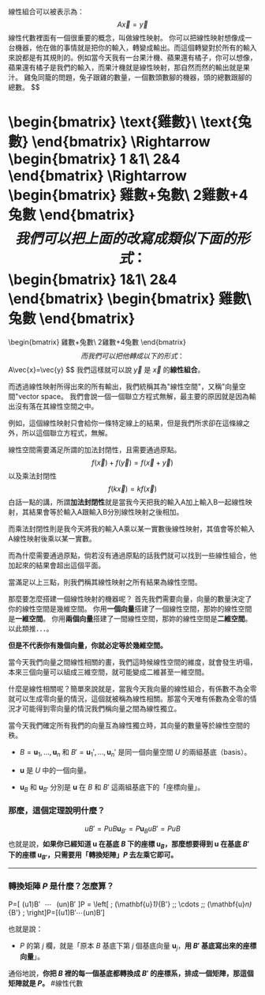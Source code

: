 線性組合可以被表示為：
$$
A\vec{x}=\vec{y}
$$
線性代數裡面有一個很重要的概念，叫做線性映射。
你可以把線性映射想像成一台機器，他在做的事情就是把你的輸入，轉變成輸出。而這個轉變對於所有的輸入來說都是有其規則的。例如當今天我有一台果汁機、蘋果還有橘子，你可以想像，蘋果還有橘子是我們的輸入，而果汁機就是線性映射，那自然而然的輸出就是果汁。
雞兔同籠的問題，兔子跟雞的數量，一個數頭數腳的機器，頭的總數跟腳的總數。
$$

\begin{bmatrix}
\text{雞數}\\
\text{兔數}
\end{bmatrix}
\Rightarrow
\begin{bmatrix}
1 &1\\
2&4
\end{bmatrix}
\Rightarrow
\begin{bmatrix}
雞數+兔數\\
2雞數+4兔數
\end{bmatrix}
$$
我們可以把上面的改寫成類似下面的形式：
$$
\begin{bmatrix}
1&1\\
2&4
\end{bmatrix}
\begin{bmatrix}
雞數\\
兔數
\end{bmatrix}
=
\begin{bmatrix}
雞數+兔數\\
2雞數+4兔數
\end{bmatrix}
$$
而我們可以把他轉成以下的形式：
$$
A\vec{x}=\vec{y}
$$
我們這樣就可以說 $\vec{y}$ 是 $\vec{x}$ 的**線性組合**。

而透過線性映射所得出來的所有輸出，我們統稱其為"線性空間"，又稱"向量空間"vector space。
我們會說一個一個聯立方程式無解，最主要的原因就是因為輸出沒有落在其線性空間之中。

例如，這個線性映射只會給你一條特定線上的結果，但是我們所求卻在這條線之外，所以這個聯立方程式，無解。

線性空間需要滿足所謂的加法封閉性，且需要通過原點。
$$
f(\vec{x})+f(\vec{y})=f(\vec{x}+\vec{y})
$$
以及乘法封閉性
$$
f(k\vec{x})=kf(\vec{x})
$$
白話一點的講，所謂**加法封閉性**就是當我今天把我的輸入A加上輸入B一起線性映射，其結果會等於輸入A跟輸入B分別線性映射之後相加。

而乘法封閉性則是我今天將我的輸入A乘以某一實數後線性映射，其值會等於輸入A線性映射後乘以某一實數。

而為什麼需要通過原點，倘若沒有通過原點的話我們就可以找到一些線性組合，他加起來的結果會超出這個平面。

當滿足以上三點，則我們稱其線性映射之所有結果為線性空間。

那麼要怎麼搭建一個線性映射的機器呢？
首先我們需要向量，向量的數量決定了你的線性空間是幾維空間。
你用**一個向量**搭建了一個線性空間，那妳的線性空間是**一維空間**。
你用**兩個向量**搭建了一間線性空間，那妳的線性空間是**二維空間**。
以此類推．．．。

**但是不代表你有幾個向量，你就必定等於幾維空間。**

當今天我們向量之間線性相關的畫，我們這時候線性空間的維度，就會發生坍塌，本來三個向量可以組成三維空間，就可能變成二維甚至一維空間。

什麼是線性相關呢？簡單來說就是，當我今天我向量的線性組合，有係數不為全零就可以生成零向量的情況，這個就被稱為線性相關。那當今天唯有係數為全零的情況才可能得到零向量的情況我們稱向量之間為線性獨立。

當今天我們確定所有我們的向量互為線性獨立時，其向量的數量等於線性空間的秩。


- $B = {\mathbf{u}_1, \ldots, \mathbf{u}_n}$ 和 $B' = {\mathbf{u}_1', \ldots, \mathbf{u}_n'}$ 是同一個向量空間 $U$ 的兩組基底（basis）。
    
- $\mathbf{u}$ 是 $U$ 中的一個向量。
    
- $\mathbf{u}_B$ 和 $\mathbf{u}_{B'}$ 分別是 $\mathbf{u}$ 在 $B$ 和 $B'$ 這兩組基底下的「座標向量」。
### **那麼，這個定理說明什麼？**
$$
uB′=PuB\mathbf{u}_{B'} = P \mathbf{u}_BuB′​=PuB​
$$
也就是說，**如果你已經知道 $\mathbf{u}$ 在基底 $B$ 下的座標 $\mathbf{u}_B$，那麼想要得到 $\mathbf{u}$ 在基底 $B'$ 下的座標 $\mathbf{u}_{B'}$，只需要用「轉換矩陣」$P$ 去左乘它即可。**

---

### **轉換矩陣 $P$ 是什麼？怎麼算？**

P=[  (u1)B′    ⋯    (un)B′  ]P = \left[ \; (\mathbf{u}_1)_{B'} \;\; \cdots \;\; (\mathbf{u}_n)_{B'} \; \right]P=[(u1​)B′​⋯(un​)B′​]

也就是說：

- $P$ 的第 $j$ 欄，就是「原本 $B$ 基底下第 $j$ 個基底向量 $\mathbf{u}_j$，**用 $B'$ 基底寫出來的座標向量**」。
    

通俗地說，**你把 $B$ 裡的每一個基底都轉換成 $B'$ 的座標系，排成一個矩陣，那這個矩陣就是 $P$。**
#線性代數